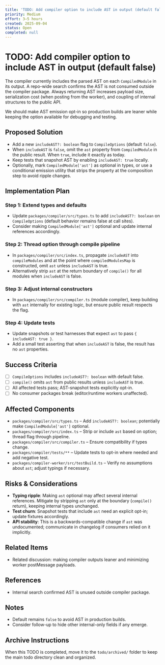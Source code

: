 ```yaml
---
title: 'TODO: Add compiler option to include AST in output (default false)'
priority: Medium
effort: 3–5 hours
created: 2025-09-04
status: Open
completed: null
---
```


# TODO: Add compiler option to include AST in output (default false)

The compiler currently includes the parsed AST on each `CompiledModule` in its output. A repo-wide search confirms the AST is not consumed outside the compiler package. Always returning AST increases payload size, serialization cost (when posting from the worker), and coupling of internal structures to the public API.

We should make AST emission opt-in so production builds are leaner while keeping the option available for debugging and testing.

## Proposed Solution

- Add a new `includeAST?: boolean` flag to `CompileOptions` (default `false`).
- When `includeAST` is `false`, omit the `ast` property from `CompiledModule` in the public result. When `true`, include it exactly as today.
- Keep tests that snapshot AST by enabling `includeAST: true` locally.
- Optionally, mark `CompiledModule['ast']` as optional in types, or use a conditional emission utility that strips the property at the composition step to avoid ripple changes.

## Implementation Plan

### Step 1: Extend types and defaults
- Update `packages/compiler/src/types.ts` to add `includeAST?: boolean` on `CompileOptions` (default behavior remains false at call sites).
- Consider making `CompiledModule['ast']` optional and update internal references accordingly.

### Step 2: Thread option through compile pipeline
- In `packages/compiler/src/index.ts`, propagate `includeAST` into `compileModules` and at the point where `compiledModulesMap` is constructed, omit `ast` unless `includeAST` is true.
- Alternatively strip `ast` at the return boundary of `compile()` for all modules when `includeAST` is false.

### Step 3: Adjust internal constructors
- In `packages/compiler/src/compiler.ts` (module compiler), keep building with `ast` internally for existing logic, but ensure public result respects the flag.

### Step 4: Update tests
- Update snapshots or test harnesses that expect `ast` to pass `{ includeAST: true }`.
- Add a small test asserting that when `includeAST` is false, the result has no `ast` properties.

## Success Criteria

- [ ] `CompileOptions` includes `includeAST?: boolean` with default false.
- [ ] `compile()` omits `ast` from public results unless `includeAST` is true.
- [ ] All affected tests pass; AST-snapshot tests explicitly opt-in.
- [ ] No consumer packages break (editor/runtime workers unaffected).

## Affected Components

- `packages/compiler/src/types.ts` – Add `includeAST?: boolean`; potentially make `CompiledModule['ast']` optional.
- `packages/compiler/src/index.ts` – Strip or include `ast` based on option; thread flag through pipeline.
- `packages/compiler/src/compiler.ts` – Ensure compatibility if types change.
- `packages/compiler/tests/**` – Update tests to opt-in where needed and add negative test.
- `packages/compiler-worker/src/testBuild.ts` – Verify no assumptions about `ast`; adjust typings if necessary.

## Risks & Considerations

- **Typing ripple**: Making `ast` optional may affect several internal references. Mitigate by stripping `ast` only at the boundary (`compile()` return), keeping internal types unchanged.
- **Test churn**: Snapshot tests that include `ast` need an explicit opt-in; update fixtures accordingly.
- **API stability**: This is a backwards-compatible change if `ast` was undocumented; communicate in changelog if consumers relied on it implicitly.

## Related Items

- Related discussion: making compiler outputs leaner and minimizing worker postMessage payloads.

## References

- Internal search confirmed AST is unused outside compiler package.

## Notes

- Default remains `false` to avoid AST in production builds.
- Consider follow-up to hide other internal-only fields if any emerge.

## Archive Instructions

When this TODO is completed, move it to the `todo/archived/` folder to keep the main todo directory clean and organized.

